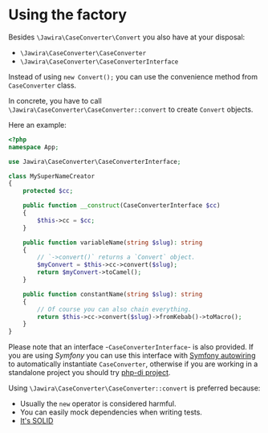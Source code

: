 Using the factory
=================

Besides `\Jawira\CaseConverter\Convert` you also have at your disposal:

- `\Jawira\CaseConverter\CaseConverter`
- `\Jawira\CaseConverter\CaseConverterInterface`

Instead of using `new Convert();` you can use the convenience method from
`CaseConverter` class.

In concrete, you have to call `\Jawira\CaseConverter\CaseConverter::convert` to
create `Convert` objects.

Here an example:

```php
<?php
namespace App;

use Jawira\CaseConverter\CaseConverterInterface;

class MySuperNameCreator
{
    protected $cc;

    public function __construct(CaseConverterInterface $cc)
    {
        $this->cc = $cc;
    }

    public function variableName(string $slug): string
    {
        // `->convert()` returns a `Convert` object.
        $myConvert = $this->cc->convert($slug);
        return $myConvert->toCamel();
    }

    public function constantName(string $slug): string
    {
        // Of course you can also chain everything.
        return $this->cc->convert($slug)->fromKebab()->toMacro();
    }
}
```

Please note that an interface -`CaseConverterInterface`- is also provided. If
you are using _Symfony_ you can use this interface with [Symfony autowiring][]
to automatically instantiate `CaseConverter`, otherwise if you are working in a
standalone project you should try [php-di project][].

Using `\Jawira\CaseConverter\CaseConverter::convert` is preferred because:

- Usually the `new` operator is considered harmful.
- You can easily mock dependencies when writing tests.
- [It's SOLID]

[It's SOLID]: https://github.com/jawira/case-converter/issues/40

[php-di project]: http://php-di.org/#autowiring

[Symfony autowiring]: https://symfony.com/doc/current/service_container/autowiring.html
